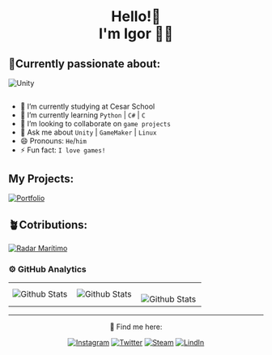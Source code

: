 <h1 align='center'>
Hello!👋 </br>I'm Igor 🌿🦋
</h1>

## 🍃Currently passionate about: 

<div>

  <img src="https://img.shields.io/badge/unity-%23000000.svg?style=for-the-badge&logo=unity&logoColor=white" alt="Unity"/>

</div>
<div>
  
##
  
- 🔭 I’m currently studying at Cesar School  
- 🌱 I’m currently learning `Python` | `C#` | `C`
- 👯 I’m looking to collaborate on `game projects`
- 💬 Ask me about `Unity` | `GameMaker` | `Linux` 
- 😄 Pronouns: `He`/`him`  
- ⚡ Fun fact: `I love games!`
  
</div>

## My Projects:
[![Portfolio](https://github-readme-stats.vercel.app/api/pin/?username=IgorGabrielDs&repo=IgorsPortfolio&title_color=C9D1D9&icon_color=8B949E&text_color=8B949E&bg_color=0D1117)](https://github.com/IgorGabrielDs/IgorsPortfolio)

## 🪴Cotributions: 

[![Radar Marítimo](https://github-readme-stats.vercel.app/api/pin/?username=luccarissato&repo=Radar-Maritimo&title_color=C9D1D9&icon_color=8B949E&text_color=8B949E&bg_color=0D1117)](https://github.com/luccarissato/Radar-Maritimo)

### ⚙️ GitHub Analytics

<table>
  <tr>
    <td>
      <img
        align="left"
        src="https://github-readme-stats.vercel.app/api?username=IgorGabrielDs&theme=dark&show_icons=true&hide_border=false&count_private=true"
        alt="Github Stats"
      />
    </td>
    <td>
      <img
        align="left"
        src="https://github-readme-streak-stats.herokuapp.com/?user=IgorGabrielDs&theme=dark&hide_border=false"
        alt="Github Stats"
      />
    </td>
    <td>
      <br />
      <img
        align="left"
        src="https://github-readme-stats.vercel.app/api/top-langs/?username=IgorGabrielDs&theme=dark&show_icons=true&hide_border=false&layout=compact"
        alt="Github Stats"
      />
    </td>
  </tr>
</table>

--- 

<div align='center'>
  
📨 Find me here:


[![Instagram](https://img.shields.io/badge/Instagram-E4405F?style=for-the-badge&logo=instagram&logoColor=white)](https://www.instagram.com/igor._gabrield/)
[![Twitter](https://img.shields.io/badge/twitter-x?style=for-the-badge&logo=x&logoColor=white&color=%230f1419)](https://x.com/igortrashcan)
[![Steam](https://img.shields.io/badge/steam-%23000000.svg?style=for-the-badge&logo=steam&logoColor=white)](https://steamcommunity.com/id/igortrashcan/)
[![LindIn](https://img.shields.io/badge/LinkedIn-0077B5?style=for-the-badge&logo=linkedin&logoColor=white)](https://www.linkedin.com/in/igorgabrields/)

</div>
